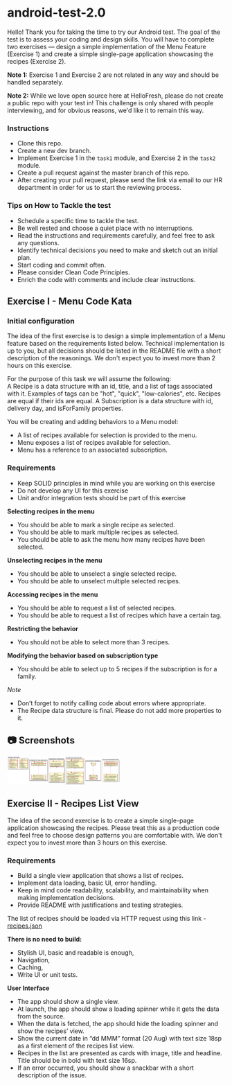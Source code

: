 # android-test-2.0

Hello! Thank you for taking the time to try our Android test. The goal of the test is to assess your coding and design skills. You will have to complete two exercises — design a simple implementation of the Menu Feature (Exercise 1) and create a simple single-page application showcasing the recipes (Exercise 2).

**Note 1:** Exercise 1 and Exercise 2 are not related in any way and should be handled separately.

**Note 2:** While we love open source here at HelloFresh, please do not create a public repo with your test in! This challenge is only shared with people interviewing, and for obvious reasons, we'd like it to remain this way.

### Instructions

- Clone this repo.
- Create a new dev branch.
- Implement Exercise 1 in the `task1` module, and Exercise 2 in the `task2` module.
- Create a pull request against the master branch of this repo.
- After creating your pull request, please send the link via email to our HR department in order for us to start the reviewing process.

### Tips on How to Tackle the test

- Schedule a specific time to tackle the test.
- Be well rested and choose a quiet place with no interruptions.
- Read the instructions and requirements carefully, and feel free to ask any questions.
- Identify technical decisions you need to make and sketch out an initial plan.
- Start coding and commit often.
- Please consider Clean Code Principles.
- Enrich the code with comments and include clear instructions.

## Exercise I - Menu Code Kata

### Initial configuration

The idea of the first exercise is to design a simple implementation of a Menu feature based on the requirements listed below. Technical implementation is up to you, but all decisions should be listed in the README file with a short description of the reasonings.  We don't expect you to invest more than 2 hours on this exercise.

For the purpose of this task we will assume the following:<br/> 
A Recipe is a data structure with an id, title, and a list of tags associated with it. Examples of tags can be "hot", "quick", "low-calories", etc. Recipes are equal if their ids are equal. A Subscription is a data structure with id, delivery day, and isForFamily properties.

You will be creating and adding behaviors to a Menu model:

- A list of recipes available for selection is provided to the menu. 
- Menu exposes a list of recipes available for selection.
- Menu has a reference to an associated subscription.

### Requirements

- Keep SOLID principles in mind while you are working on this exercise
- Do not develop any UI for this exercise
- Unit and/or integration tests should be part of this exercise

**Selecting recipes in the menu**

- You should be able to mark a single recipe as selected.
- You should be able to mark multiple recipes as selected.
- You should be able to ask the menu how many recipes have been selected.

**Unselecting recipes in the menu**

- You should be able to unselect a single selected recipe.
- You should be able to unselect multiple selected recipes.

**Accessing recipes in the menu**

- You should be able to request a list of selected recipes.
- You should be able to request a list of recipes which have a certain tag.

**Restricting the behavior**

- You should not be able to select more than 3 recipes.

**Modifying the behavior based on subscription type**

- You should be able to select up to 5 recipes if the subscription is for a family.
 
*Note*

- Don’t forget to notify calling code about errors where appropriate.
- The Recipe data structure is final. Please do not add more properties to it.

## 📷 Screenshots
<img src ="./classdiagram/Class_Diagram_Final.png" width="260" />

 
 
## Exercise II -  Recipes List View 


The idea of the second exercise is to create a simple single-page application showcasing the recipes. Please treat this as a production code and feel free to choose design patterns you are comfortable with. We don't expect you to invest more than 3 hours on this exercise. 

### Requirements

- Build a single view application that shows a list of recipes. 
- Implement data loading, basic UI, error handling. 
- Keep in mind code readability, scalability, and maintainability when making implementation decisions. 
- Provide README with justifications and testing strategies. 

The list of recipes should be loaded via HTTP request using this link - [recipes.json](https://hf-android-app.s3-eu-west-1.amazonaws.com/android-test/recipes.json)

**There is no need to build:**<br/>

- Stylish UI, basic and readable is enough,
- Navigation,
- Caching,
- Write UI or unit tests.

**User Interface**

- The app should show a single view.
- At launch, the app should show a loading spinner while it gets the data from the source. 
- When the data is fetched, the app should hide the loading spinner and show the recipes’ view.
- Show the current date in “dd  MMM” format (20 Aug) with text size 18sp as a first element of the recipes list view.
- Recipes in the list are presented as cards with image, title and headline. Title should be in bold with text size 16sp.
- If an error occurred, you should show a snackbar with a short description of the issue.


